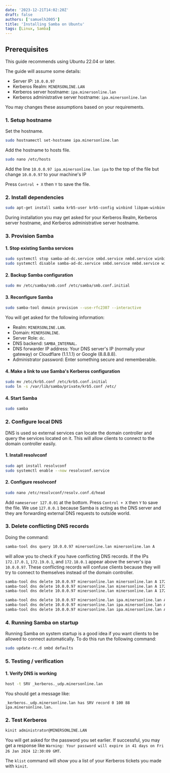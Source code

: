 ```yaml
---
date: '2023-12-21T14:02:20Z'
draft: false
authors: ['samuelh2005']
title: 'Installing Samba on Ubuntu'
tags: [Linux, Samba]
---
```


## Prerequisites

This guide recommends using Ubuntu 22.04 or later.

The guide will assume some details:

- Server IP: `10.0.0.97`
- Kerberos Realm: `MINERSONLINE.LAN`
- Kerberos server hostname: `ipa.minersonline.lan`
- Kerberos administrative server hostname: `ipa.minersonline.lan`

You may changes these assumptions based on your requirements.

### 1. Setup hostname

Set the hostname.

```bash
sudo hostnamectl set-hostname ipa.minersonline.lan
```

Add the hostname to hosts file.

```bash
sudo nano /etc/hosts
```

Add the line `10.0.0.97 ipa.minersonline.lan ipa` to the top of the file but change `10.0.0.97` to your machine's IP

Press `Control + X` then `Y` to save the file.

### 2. Install dependencies

```bash
sudo apt-get install samba krb5-user krb5-config winbind libpam-winbind libnss-winbind
```

During installation you may get asked for your Kerberos Realm, Kerberos server hostname, and Kerberos administrative server hostname.

### 3. Provision Samba

#### 1. Stop existing Samba services

```bash
sudo systemctl stop samba-ad-dc.service smbd.service nmbd.service winbind.service
sudo systemctl disable samba-ad-dc.service smbd.service nmbd.service winbind.service
```

#### 2. Backup Samba configuration

```bash
sudo mv /etc/samba/smb.conf /etc/samba/smb.conf.initial
```

#### 3. Reconfigure Samba

```bash
sudo samba-tool domain provision --use-rfc2307 --interactive
```

You will get asked for the following information:

- Realm: `MINERSONLINE.LAN`.
- Domain: `MINERSONLINE`.
- Server Role: `dc`.
- DNS backend: `SAMBA_INTERNAL`.
- DNS forwarder IP address: Your DNS server's IP (normally your gateway) or Cloudflare (1.1.1.1) or Google (8.8.8.8).
- Administrator password: Enter something secure and rememberable.

#### 4. Make a link to use Samba's Kerberos configuration

```bash
sudo mv /etc/krb5.conf /etc/krb5.conf.initial
sudo ln -s /var/lib/samba/private/krb5.conf /etc/
```

#### 4. Start Samba

```bash
sudo samba
```

### 2. Configure local DNS

DNS is used so external services can locate the domain controller and query the services located on it. This will allow clients to connect to the domain controller easily.

#### 1. Install resolvconf

```bash
sudo apt install resolvconf
sudo systemctl enable --now resolvconf.service
```

#### 2. Configure resolvconf

```bash
sudo nano /etc/resolvconf/resolv.conf.d/head
```

Add `nameserver 127.0.01` at the bottom. Press `Control + X` then `Y` to save the file.
We use `127.0.0.1` because Samba is acting as the DNS server and they are forwarding external DNS requests to outside world.

### 3. Delete conflicting DNS records

Doing the command:

```bash
samba-tool dns query 10.0.0.97 minersonline.lan minersonline.lan A
```

will allow you to check if you have conflicting DNS records. If the IPs `172.17.0.1`, `172.19.0.1`, and `172.18.0.1` appear above the server's ipa `10.0.0.97`. These conflicting records will confuse clients because they will try to connect to themselves instead of the domain controller.

```bash
samba-tool dns delete 10.0.0.97 minersonline.lan minersonline.lan A 172.17.0.1
samba-tool dns delete 10.0.0.97 minersonline.lan minersonline.lan A 172.19.0.1
samba-tool dns delete 10.0.0.97 minersonline.lan minersonline.lan A 172.18.0.1

samba-tool dns delete 10.0.0.97 minersonline.lan ipa.minersonline.lan A 172.17.0.1
samba-tool dns delete 10.0.0.97 minersonline.lan ipa.minersonline.lan A 172.19.0.1
samba-tool dns delete 10.0.0.97 minersonline.lan ipa.minersonline.lan A 172.18.0.1
```

### 4. Running Samba on startup

Running Samba on system startup is a good idea if you want clients to be allowed to connect automatically. To do this run the following command:

```bash
sudo update-rc.d smbd defaults
```

### 5. Testing / verification

#### 1. Verify DNS is working

```bash
host -t SRV _kerberos._udp.minersonline.lan
```

You should get a message like:

```text
_kerberos._udp.minersonline.lan has SRV record 0 100 88 ipa.minersonline.lan.
```

### 2. Test Kerberos

```bash
kinit administrator@MINERSONLINE.LAN
```

You will get asked for the password you set earlier. If successful, you may get a response like `Warning: Your password will expire in 41 days on Fri 26 Jan 2024 12:30:09 GMT`.

The `klist` command will show you a list of your Kerberos tickets you made with `kinit`.